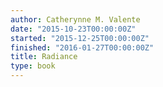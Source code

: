 ```yaml
---
author: Catherynne M. Valente
date: "2015-10-23T00:00:00Z"
started: "2015-12-25T00:00:00Z"
finished: "2016-01-27T00:00:00Z"
title: Radiance
type: book
---
```

